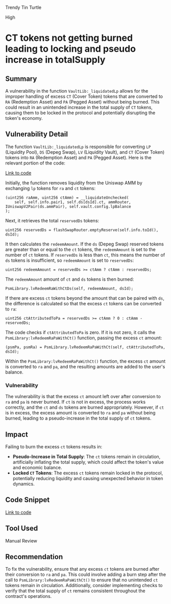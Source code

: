 Trendy Tin Turtle

High

# CT tokens not getting burned leading to locking and pseudo increase in totalSupply

## Summary
A vulnerability in the function `VaultLib:_liquidatedLp` allows for the improper handling of excess `CT` (Cover Token) tokens that are converted to `RA` (Redemption Asset) and `PA` (Pegged Asset) without being burned. This could result in an unintended increase in the total supply of `CT` tokens, causing them to be locked in the protocol and potentially disrupting the token's economy.

## Vulnerability Detail
The function `VaultLib:_liquidatedLp` is responsible for converting `LP` (Liquidity Pool), `DS` (Depeg Swap), `LV` (Liquidity Vault), and `CT` (Cover Token) tokens into `RA` (Redemption Asset) and `PA` (Pegged Asset). Here is the relevant portion of the code:

[Link to code](https://github.com/sherlock-audit/2024-08-cork-protocol/blob/main/Depeg-swap/contracts/libraries/VaultLib.sol#L349-L393)

Initially, the function removes liquidity from the Uniswap AMM by exchanging `lp` tokens for `ra` and `ct` tokens:
```solidity
(uint256 raAmm, uint256 ctAmm) = __liquidateUnchecked(
    self, self.info.pair1, self.ds[dsId].ct, ammRouter, IUniswapV2Pair(ds.ammPair), self.vault.config.lpBalance
);
```
Next, it retrieves the total `reservedDs` tokens:
```solidity
uint256 reservedDs = flashSwapRouter.emptyReserve(self.info.toId(), dsId);
```
It then calculates the `redeemAmount`. If the `ds` (Depeg Swap) reserved tokens are greater than or equal to the `ct` tokens, the `redeemAmount` is set to the number of `ct` tokens. If `reservedDs` is less than `ct`, this means the number of `ds` tokens is insufficient, so `redeemAmount` is set to `reservedDs`:
```solidity
uint256 redeemAmount = reservedDs >= ctAmm ? ctAmm : reservedDs;
```
The `redeemAmount` amount of `ct` and `ds` tokens is then burned:
```solidity
PsmLibrary.lvRedeemRaWithCtDs(self, redeemAmount, dsId);
```
If there are excess `ct` tokens beyond the amount that can be paired with `ds`, the difference is calculated so that the excess `ct` tokens can be converted to `ra`:
```solidity
uint256 ctAttributedToPa = reservedDs >= ctAmm ? 0 : ctAmm - reservedDs;
```
The code checks if `ctAttributedToPa` is zero. If it is not zero, it calls the `PsmLibrary:lvRedeemRaPaWithCt()` function, passing the excess `ct` amount:
```solidity
(psmPa, psmRa) = PsmLibrary.lvRedeemRaPaWithCt(self, ctAttributedToPa, dsId);
```
Within the `PsmLibrary:lvRedeemRaPaWithCt()` function, the excess `ct` amount is converted to `ra` and `pa`, and the resulting amounts are added to the user's balance.

### Vulnerability
The vulnerability is that the excess `ct` amount left over after conversion to `ra` and `pa` is never burned. If `ct` is not in excess, the process works correctly, and the `ct` and `ds` tokens are burned appropriately. However, if `ct` is in excess, the excess amount is converted to `ra` and `pa` without being burned, leading to a pseudo-increase in the total supply of `ct` tokens.

## Impact
Failing to burn the excess `ct` tokens results in:
- **Pseudo-Increase in Total Supply**: The `ct` tokens remain in circulation, artificially inflating the total supply, which could affect the token's value and economic balance.
- **Locked `CT` Tokens**: The excess `ct` tokens remain locked in the protocol, potentially reducing liquidity and causing unexpected behavior in token dynamics.

## Code Snippet
[Link to code](https://github.com/sherlock-audit/2024-08-cork-protocol/blob/main/Depeg-swap/contracts/libraries/VaultLib.sol#L349-L393)

## Tool Used
Manual Review

## Recommendation
To fix the vulnerability, ensure that any excess `ct` tokens are burned after their conversion to `ra` and `pa`. This could involve adding a burn step after the call to `PsmLibrary:lvRedeemRaPaWithCt()` to ensure that no unintended `ct` tokens remain in circulation. Additionally, consider implementing checks to verify that the total supply of `ct` remains consistent throughout the contract's operations.
